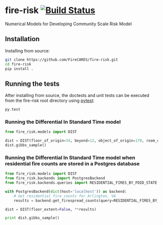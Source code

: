 # fire-risk [![Build Status](https://travis-ci.org/FireCARES/fire-risk.svg?branch=master)](https://travis-ci.org/FireCARES/fire-risk)

Numerical Models for Developing Community Scale Risk Model

## Installation

Installing from source:

```bash
git clone https://github.com/FireCARES/fire-risk.git
cd fire-risk
pip install .
```

## Running the tests
After installing from source, the doctests and unit tests can be executed from the fire-risk root directory
using [pytest](http://pytest.org/):

```bash
py.test
```

### Running the Differential In Standard Time model
```python
from fire_risk.models import DIST

dist = DIST(floor_of_origin=34, beyond=12, object_of_origin=170, room_of_origin=190, building_of_origin=74, floor_extent=False)
dist.gibbs_sample()
```

### Running the Differential In Standard Time model when residential fire counts are stored in a Postgres database
```python
from fire_risk.models import DIST
from fire_risk.backends import PostgresBackend
from fire_risk.backends.queries import RESIDENTIAL_FIRES_BY_FDID_STATE

with PostgresBackend(dict(host='localhost')) as backend:
    # Get residential fire counts for Arlington, VA
    results = backend.get_firespread_counts(query=RESIDENTIAL_FIRES_BY_FDID_STATE, query_params=('01300', 'VA'))

dist = DIST(floor_extent=False, **results)

print dist.gibbs_sample()
```

